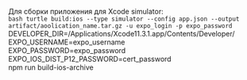 Для сборки приложения для Xcode simulator:<br>
```bash turtle build:ios --type simulator --config app.json --output artifact/aoolication_name.tar.gz -u expo_login -p expo_password```
DEVELOPER_DIR=/Applications/Xcode11.3.1.app/Contents/Developer/ \
EXPO_USERNAME=expo_username \
EXPO_PASSWORD=expo_password \
EXPO_IOS_DIST_P12_PASSWORD=cert_password \
npm run build-ios-archive
